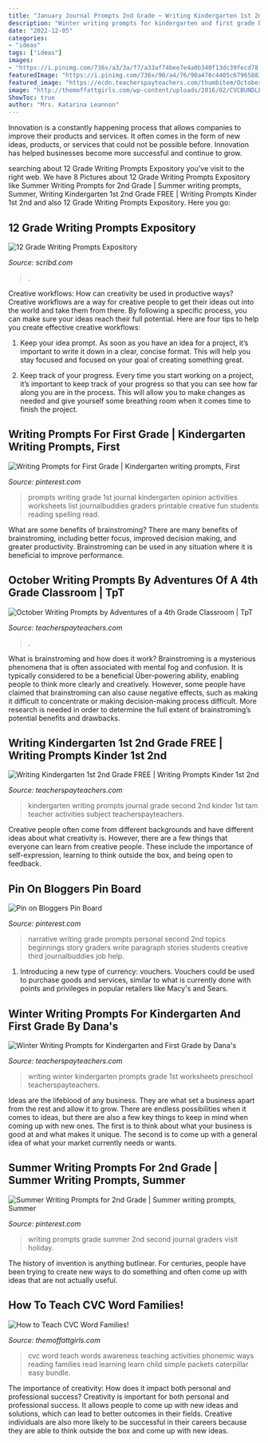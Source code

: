 ```yaml
---
title: "January Journal Prompts 2nd Grade ~ Writing Kindergarten 1st 2nd Grade Free"
description: "Winter writing prompts for kindergarten and first grade by dana&#039;s"
date: "2022-12-05"
categories:
- "ideas"
tags: ["ideas"]
images:
- "https://i.pinimg.com/736x/a3/3a/f7/a33af74bee7e4a0b340f13dc39fecd78.jpg"
featuredImage: "https://i.pinimg.com/736x/90/a4/76/90a476c4405c6796588345224cfb556f.jpg"
featured_image: "https://ecdn.teacherspayteachers.com/thumbitem/October-Journal-Prompts-3332336-1540544440/original-3332336-4.jpg"
image: "http://themoffattgirls.com/wp-content/uploads/2016/02/CVCBUNDLEPICTURE-2.jpg"
ShowToc: true
author: "Mrs. Katarina Leannon"
---
```



Innovation is a constantly happening process that allows companies to improve their products and services. It often comes in the form of new ideas, products, or services that could not be possible before. Innovation has helped businesses become more successful and continue to grow.

	

		
searching about 12 Grade Writing Prompts Expository you've visit to the right web. We have 8 Pictures about 12 Grade Writing Prompts Expository like Summer Writing Prompts for 2nd Grade | Summer writing prompts, Summer, Writing Kindergarten 1st 2nd Grade FREE | Writing Prompts Kinder 1st 2nd and also 12 Grade Writing Prompts Expository. Here you go:
		
    
## 12 Grade Writing Prompts Expository

<img loading=lazy src="https://imgv2-1-f.scribdassets.com/img/document/131181260/original/000f05bf01/1560696179?v=1" onerror="this.onerror=null;this.src='https://tse2.mm.bing.net/th?id=OIP.TP-i4fgZbgyAfTW0RY2WAgHaJ4&amp;pid=15.1';" alt="12 Grade Writing Prompts Expository">

_Source: scribd.com_

>. 

	

Creative workflows: How can creativity be used in productive ways?
Creative workflows are a way for creative people to get their ideas out into the world and take them from there. By following a specific process, you can make sure your ideas reach their full potential. Here are four tips to help you create effective creative workflows:
1. Keep your idea prompt. As soon as you have an idea for a project, it’s important to write it down in a clear, concise format. This will help you stay focused and focused on your goal of creating something great.

2. Keep track of your progress. Every time you start working on a project, it’s important to keep track of your progress so that you can see how far along you are in the process. This will allow you to make changes as needed and give yourself some breathing room when it comes time to finish the project.


    
## Writing Prompts For First Grade | Kindergarten Writing Prompts, First

<img loading=lazy src="https://i.pinimg.com/736x/90/a4/76/90a476c4405c6796588345224cfb556f.jpg" onerror="this.onerror=null;this.src='https://tse4.mm.bing.net/th?id=OIP.wq-d4aKHmWUhVPnRoH4qQAHaUv&amp;pid=15.1';" alt="Writing Prompts for First Grade | Kindergarten writing prompts, First">

_Source: pinterest.com_

>prompts writing grade 1st journal kindergarten opinion activities worksheets list journalbuddies graders printable creative fun students reading spelling read. 

	

What are some benefits of brainstroming?
There are many benefits of brainstroming, including better focus, improved decision making, and greater productivity. Brainstroming can be used in any situation where it is beneficial to improve performance.

    
## October Writing Prompts By Adventures Of A 4th Grade Classroom | TpT

<img loading=lazy src="https://ecdn.teacherspayteachers.com/thumbitem/October-Journal-Prompts-3332336-1540544440/original-3332336-4.jpg" onerror="this.onerror=null;this.src='https://tse1.mm.bing.net/th?id=OIP.cZkGk91l6nR3L2KQTWt7hAAAAA&amp;pid=15.1';" alt="October Writing Prompts by Adventures of a 4th Grade Classroom | TpT">

_Source: teacherspayteachers.com_

>. 

	

What is brainstroming and how does it work?
Brainstroming is a mysterious phenomena that is often associated with mental fog and confusion. It is typically considered to be a beneficial Über-powering ability, enabling people to think more clearly and creatively. However, some people have claimed that brainstroming can also cause negative effects, such as making it difficult to concentrate or making decision-making process difficult. More research is needed in order to determine the full extent of brainstroming’s potential benefits and drawbacks.

    
## Writing Kindergarten 1st 2nd Grade FREE | Writing Prompts Kinder 1st 2nd

<img loading=lazy src="https://ecdn.teacherspayteachers.com/thumbitem/FREE-Writing-Journal-Prompts-for-Kindergarten-First-and-Second-053551500-1373228413-1534630264/original-759880-3.jpg" onerror="this.onerror=null;this.src='https://tse3.mm.bing.net/th?id=OIP.6HQOukhuwOjr7vA9lQNvSQAAAA&amp;pid=15.1';" alt="Writing Kindergarten 1st 2nd Grade FREE | Writing Prompts Kinder 1st 2nd">

_Source: teacherspayteachers.com_

>kindergarten writing prompts journal grade second 2nd kinder 1st tam teacher activities subject teacherspayteachers. 

	

Creative people often come from different backgrounds and have different ideas about what creativity is. However, there are a few things that everyone can learn from creative people. These include the importance of self-expression, learning to think outside the box, and being open to feedback.

    
## Pin On Bloggers Pin Board

<img loading=lazy src="https://i.pinimg.com/736x/a3/3a/f7/a33af74bee7e4a0b340f13dc39fecd78.jpg" onerror="this.onerror=null;this.src='https://tse3.mm.bing.net/th?id=OIP.8g9gsYwsB4shfjnE1v0pnwHaUv&amp;pid=15.1';" alt="Pin on Bloggers Pin Board">

_Source: pinterest.com_

>narrative writing grade prompts personal second 2nd topics beginnings story graders write paragraph stories students creative third journalbuddies job help. 

	

1. Introducing a new type of currency: vouchers. Vouchers could be used to purchase goods and services, similar to what is currently done with points and privileges in popular retailers like Macy's and Sears. 

    
## Winter Writing Prompts For Kindergarten And First Grade By Dana&#039;s

<img loading=lazy src="https://ecdn.teacherspayteachers.com/thumbitem/Winter-Writing-Prompts-for-Kindergarten-and-1st-Grade-3563816-1515232610/original-3563816-2.jpg" onerror="this.onerror=null;this.src='https://tse1.mm.bing.net/th?id=OIP.Eejh0CpeC9dpUbXJPuVBoAAAAA&amp;pid=15.1';" alt="Winter Writing Prompts for Kindergarten and First Grade by Dana&#039;s">

_Source: teacherspayteachers.com_

>writing winter kindergarten prompts grade 1st worksheets preschool teacherspayteachers. 

	

Ideas are the lifeblood of any business. They are what set a business apart from the rest and allow it to grow. There are endless possibilities when it comes to ideas, but there are also a few key things to keep in mind when coming up with new ones. The first is to think about what your business is good at and what makes it unique. The second is to come up with a general idea of what your market currently needs or wants.

    
## Summer Writing Prompts For 2nd Grade | Summer Writing Prompts, Summer

<img loading=lazy src="https://i.pinimg.com/originals/e3/84/88/e384887ad60c1525ccbff59044c64826.jpg" onerror="this.onerror=null;this.src='https://tse2.mm.bing.net/th?id=OIP.VRmJhMaJmvub0tg-BMAdywHaPj&amp;pid=15.1';" alt="Summer Writing Prompts for 2nd Grade | Summer writing prompts, Summer">

_Source: pinterest.com_

>writing prompts grade summer 2nd second journal graders visit holiday. 

	

The history of invention is anything butlinear. For centuries, people have been trying to create new ways to do something and often come up with ideas that are not actually useful.

    
## How To Teach CVC Word Families!

<img loading=lazy src="http://themoffattgirls.com/wp-content/uploads/2016/02/CVCBUNDLEPICTURE-2.jpg" onerror="this.onerror=null;this.src='https://tse1.mm.bing.net/th?id=OIP.QGwVHofbx0lxmC0g95v-xAAAAA&amp;pid=15.1';" alt="How to Teach CVC Word Families!">

_Source: themoffattgirls.com_

>cvc word teach words awareness teaching activities phonemic ways reading families read learning learn child simple packets caterpillar easy bundle. 

	

The importance of creativity: How does it impact both personal and professional success?
Creativity is important for both personal and professional success. It allows people to come up with new ideas and solutions, which can lead to better outcomes in their fields. Creative individuals are also more likely to be successful in their careers because they are able to think outside the box and come up with new ideas.

